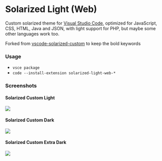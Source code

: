 # Solarized Light (Web)
Custom solarized theme for [Visual Studio Code](https://code.visualstudio.com),
optimized for JavaScript, CSS, HTML, Java and JSON, with light support for PHP, but maybe
some other languages work too.

Forked from [vscode-solarized-custom](https://github.com/bbrakenhoff/vscode-solarized-custom) to keep the bold keywords

### Usage

- `vsce package`
- `code --install-extension solarized-light-web-*`

### Screenshots

#### Solarized Custom Light
![](https://raw.githubusercontent.com/bbrakenhoff/solarized-light-custom/master/screenshots/solarized-custom-light.png)

#### Solarized Custom Dark 
![](https://raw.githubusercontent.com/bbrakenhoff/solarized-light-custom/master/screenshots/solarized-custom-dark.png)

#### Solarized Custom Extra Dark
![](https://raw.githubusercontent.com/bbrakenhoff/solarized-light-custom/master/screenshots/solarized-custom-extra-dark.png)

